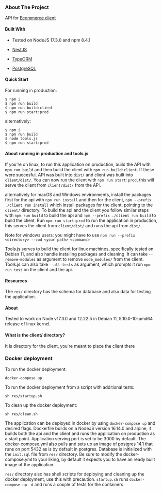 ### About The Project

API for [Ecommerce client](https://github.com/oscarl0000/confectionery-store)

#### Built With

* Tested on NodeJS 17.3.0 and npm 8.4.1

* [NestJS](https://github.com/nestjs/nest)
* [TypeORM](https://github.com/typeorm/typeorm)
* [PostgreSQL](https://github.com/postgres/postgres)

#### Quick Start

For running in production:

```console
$ npm i
$ npm run build
$ npm run build:client
$ npm run start:prod
```

alternatively:

```console
$ npm i
$ npm run build
$ node tools.js
$ npm run start:prod
```

#### About running in production and tools.js

If you're on linux, to run this application on production, build the API with `npm run build` and then build the client with `npm run build:client`. If these were succesful, API was built into `dist/` and client was built into `client/dist/`. You can now run the client with `npm run start:prod`, this will serve the client from `client/dist/` from the API.

alternatively for macOS and Windows environments, install the packages first for the api with `npm run install` and then for the client, `npm --prefix ./client run install` which install packages for the client, pointing to the `client/` directory. To build the api and the client you follow similar steps with `npm run build` to build the api and `npm --prefix ./client run build` to build the client. Run `npm run start:prod` to run the application in production, this serves the client from `client/dist/` and runs the api from `dist/`.

Note for windows users: you might have to use `npm run --prefix <directory> --cwd <your path> <command>`

Tools.js serves to build the client for linux machines, specifically tested on Debian 11, and also handle installing packages and cleaning. It can take `--remove-modules` as argument to remove `node_modules/` from the client. Tools.js can also take `--all-tests` as argument, which prompts it run `npm run test` on the client and the api.

#### Resources

The `res/` directory has the schema for database and also data for testing the application.

#### About

Tested to work on Node v17.3.0 and 12.22.5 in Debian 11, 5.10.0-10-amd64 release of linux kernel.

#### What is the client/ directory?

It is directory for the client, you're meant to place the client there

### Docker deployment

To run the docker deployment:
```console
docker-compose up
```

To run the docker deployment from a script with additional tests:
```console
sh res/startup.sh
```

To clean up the docker deployment:
```console
sh res/clean.sh
```

The application can be deployed in docker by using `docker-compose up` and desired flags. Dockerfile builds on a NodeJS version 16.14.0 and alpine, it builds both the api and the client and runs the application on production as a start point. Application serving port is set to be 3000 by default. The docker-compose.yml also pulls and sets up an image of postgres 14.1 that runs on port 5432 as is by default in postgres. Database is initialized with the `init.sql` file from `res/` directory. Be sure to modify the docker-compose.yml to your liking, by default it expects you to have an ready built image of the application.

`res/` directory also has shell scripts for deploying and cleaning up the docker deployment, use this with precaution. `startup.sh` runs `docker-compose up -d` and runs a couple of  tests for the containers.
